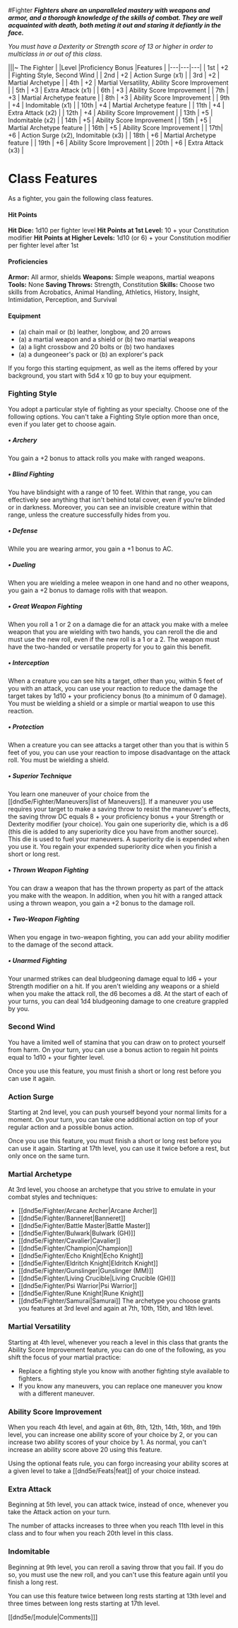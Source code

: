 #Fighter
***Fighters share an unparalleled mastery with weapons and armor, and a thorough knowledge of the skills of combat. They are well acquainted with death, both meting it out and staring it defiantly in the face.***

*You must have a Dexterity or Strength score of 13 or higher in order to multiclass in or out of this class.*

|||~ The Fighter | 
|Level |Proficiency Bonus |Features |
|---|---|---|
| 1st | +2 | Fighting Style, Second Wind |
| 2nd | +2 | Action Surge (x1) |
| 3rd | +2 | Martial Archetype |
| 4th | +2 | Martial Versatility, Ability Score Improvement |
| 5th | +3 | Extra Attack (x1) |
| 6th | +3 | Ability Score Improvement |
| 7th | +3 | Martial Archetype feature |
| 8th | +3 | Ability Score Improvement |
| 9th | +4 | Indomitable (x1) |
| 10th | +4 | Martial Archetype feature |
| 11th | +4 | Extra Attack (x2) |
| 12th | +4 | Ability Score Improvement |
| 13th | +5 | Indomitable (x2) |
| 14th | +5 | Ability Score Improvement |
| 15th | +5 | Martial Archetype feature |
| 16th | +5 | Ability Score Improvement |
| 17th| +6 | Action Surge (x2), Indomitable (x3) |
| 18th | +6 | Martial Archetype feature |
| 19th | +6 | Ability Score Improvement |
| 20th | +6 | Extra Attack (x3) |

# Class Features
As a fighter, you gain the following class features.
#### Hit Points
**Hit Dice:** 1d10 per fighter level
**Hit Points at 1st Level:** 10 + your Constitution modifier
**Hit Points at Higher Levels:** 1d10 (or 6) + your Constitution modifier per fighter level after 1st

#### Proficiencies
**Armor:** All armor, shields
**Weapons:** Simple weapons, martial weapons
**Tools:** None
**Saving Throws:** Strength, Constitution
**Skills:** Choose two skills from Acrobatics, Animal Handling, Athletics, History, Insight, Intimidation, Perception, and Survival

#### Equipment
- (a) chain mail or (b) leather, longbow, and 20 arrows
- (a) a martial weapon and a shield or (b) two martial weapons
- (a) a light crossbow and 20 bolts or (b) two handaxes
- (a) a dungeoneer's pack or (b) an explorer's pack

If you forgo this starting equipment, as well as the items offered by your background, you start with 5d4 x 10 gp to buy your equipment.

### Fighting Style
You adopt a particular style of fighting as your specialty. Choose one of the following options. You can't take a Fighting Style option more than once, even if you later get to choose again.

##### • Archery
You gain a +2 bonus to attack rolls you make with ranged weapons.

##### • Blind Fighting
You have blindsight with a range of 10 feet. Within that range, you can effectively see anything that isn't behind total cover, even if you're blinded or in darkness. Moreover, you can see an invisible creature within that range, unless the creature successfully hides from you.

##### • Defense
While you are wearing armor, you gain a +1 bonus to AC.

##### • Dueling
When you are wielding a melee weapon in one hand and no other weapons, you gain a +2 bonus to damage rolls with that weapon.

##### • Great Weapon Fighting
When you roll a 1 or 2 on a damage die for an attack you make with a melee weapon that you are wielding with two hands, you can reroll the die and must use the new roll, even if the new roll is a 1 or a 2. The weapon must have the two-handed or versatile property for you to gain this benefit.

##### • Interception
When a creature you can see hits a target, other than you, within 5 feet of you with an attack, you can use your reaction to reduce the damage the target takes by 1d10 + your proficiency bonus (to a minimum of 0 damage). You must be wielding a shield or a simple or martial weapon to use this reaction.

##### • Protection
When a creature you can see attacks a target other than you that is within 5 feet of you, you can use your reaction to impose disadvantage on the attack roll. You must be wielding a shield.

##### • Superior Technique
You learn one maneuver of your choice from the [[dnd5e/Fighter/Maneuvers\|list of Maneuvers]]. If a maneuver you use requires your target to make a saving throw to resist the maneuver's effects, the saving throw DC equals 8 + your proficiency bonus + your Strength or Dexterity modifier (your choice). You gain one superiority die, which is a d6 (this die is added to any superiority dice you have from another source). This die is used to fuel your maneuvers. A superiority die is expended when you use it.
You regain your expended superiority dice when you finish a short or long rest. 

##### • Thrown Weapon Fighting
You can draw a weapon that has the thrown property as part of the attack you make with the weapon.
In addition, when you hit with a ranged attack using a thrown weapon, you gain a +2 bonus to the damage roll.

##### • Two-Weapon Fighting
When you engage in two-weapon fighting, you can add your ability modifier to the damage of the second attack.

##### • Unarmed Fighting
Your unarmed strikes can deal bludgeoning damage equal to ld6 + your Strength modifier on a hit. If you aren't wielding any weapons or a shield when you make the attack roll, the d6 becomes a d8.
At the start of each of your turns, you can deal 1d4 bludgeoning damage to one creature grappled by you. 

### Second Wind
You have a limited well of stamina that you can draw on to protect yourself from harm. On your turn, you can use a bonus action to regain hit points equal to 1d10 + your fighter level.

Once you use this feature, you must finish a short or long rest before you can use it again.

### Action Surge
Starting at 2nd level, you can push yourself beyond your normal limits for a moment. On your turn, you can take one additional action on top of your regular action and a possible bonus action.

Once you use this feature, you must finish a short or long rest before you can use it again. Starting at 17th level, you can use it twice before a rest, but only once on the same turn.

### Martial Archetype
At 3rd level, you choose an archetype that you strive to emulate in your combat styles and techniques:
- [[dnd5e/Fighter/Arcane Archer\|Arcane Archer]]
- [[dnd5e/Fighter/Banneret\|Banneret]]
- [[dnd5e/Fighter/Battle Master\|Battle Master]]
- [[dnd5e/Fighter/Bulwark\|Bulwark (GH)]]
- [[dnd5e/Fighter/Cavalier\|Cavalier]]
- [[dnd5e/Fighter/Champion\|Champion]]
- [[dnd5e/Fighter/Echo Knight\|Echo Knight]]
- [[dnd5e/Fighter/Eldritch Knight\|Eldritch Knight]]
- [[dnd5e/Fighter/Gunslinger\|Gunslinger (MM)]]
- [[dnd5e/Fighter/Living Crucible\|Living Crucible (GH)]]
- [[dnd5e/Fighter/Psi Warrior\|Psi Warrior]]
- [[dnd5e/Fighter/Rune Knight\|Rune Knight]]
- [[dnd5e/Fighter/Samurai\|Samurai]]
The archetype you choose grants you features at 3rd level and again at 7th, 10th, 15th, and 18th level.

### Martial Versatility
Starting at 4th level, whenever you reach a level in this class that grants the Ability Score Improvement feature, you can do one of the following, as you shift the focus of your martial practice:
* Replace a fighting style you know with another fighting style available to fighters.
* If you know any maneuvers, you can replace one maneuver you know with a different maneuver. 

### Ability Score Improvement
When you reach 4th level, and again at 6th, 8th, 12th, 14th, 16th, and 19th level, you can increase one ability score of your choice by 2, or you can increase two ability scores of your choice by 1. As normal, you can't increase an ability score above 20 using this feature.

Using the optional feats rule, you can forgo increasing your ability scores at a given level to take a [[dnd5e/Feats\|feat]] of your choice instead.

### Extra Attack
Beginning at 5th level, you can attack twice, instead of once, whenever you take the Attack action on your turn.

The number of attacks increases to three when you reach 11th level in this class and to four when you reach 20th level in this class.

### Indomitable
Beginning at 9th level, you can reroll a saving throw that you fail. If you do so, you must use the new roll, and you can't use this feature again until you finish a long rest.

You can use this feature twice between long rests starting at 13th level and three times between long rests starting at 17th level.

[[dnd5e/[module\|Comments]]]